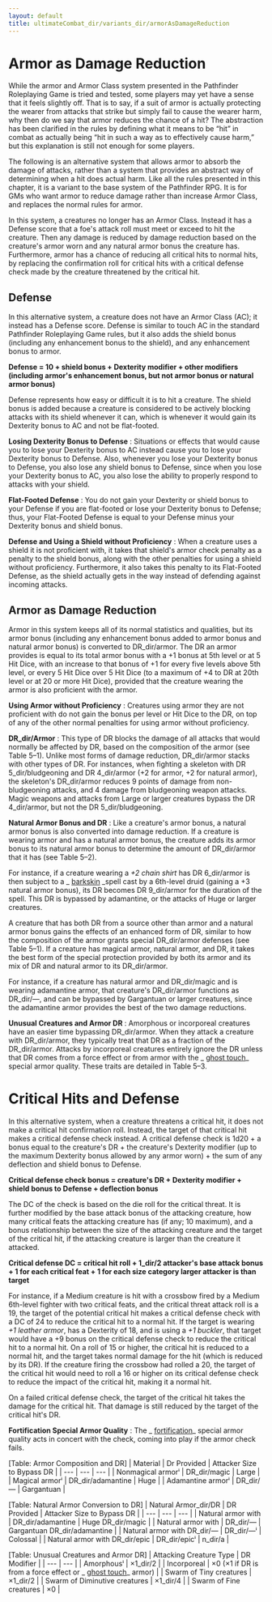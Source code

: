 ```yaml
---
layout: default
title: ultimateCombat_dir/variants_dir/armorAsDamageReduction
---
```

# Armor as Damage Reduction

While the armor and Armor Class system presented in the Pathfinder Roleplaying Game is tried and tested, some players may yet have a sense that it feels slightly off. That is to say, if a suit of armor is actually protecting the wearer from attacks that strike but simply fail to cause the wearer harm, why then do we say that armor reduces the chance of a hit? The abstraction has been clarified in the rules by defining what it means to be “hit” in combat as actually being “hit in such a way as to effectively cause harm,” but this explanation is still not enough for some players.

The following is an alternative system that allows armor to absorb the damage of attacks, rather than a system that provides an abstract way of determining when a hit does actual harm. Like all the rules presented in this chapter, it is a variant to the base system of the Pathfinder RPG. It is for GMs who want armor to reduce damage rather than increase Armor Class, and replaces the normal rules for armor.

In this system, a creatures no longer has an Armor Class. Instead it has a Defense score that a foe's attack roll must meet or exceed to hit the creature. Then any damage is reduced by damage reduction based on the creature's armor worn and any natural armor bonus the creature has. Furthermore, armor has a chance of reducing all critical hits to normal hits, by replacing the confirmation roll for critical hits with a critical defense check made by the creature threatened by the critical hit.

## Defense

In this alternative system, a creature does not have an Armor Class (AC); it instead has a Defense score. Defense is similar to touch AC in the standard Pathfinder Roleplaying Game rules, but it also adds the shield bonus (including any enhancement bonus to the shield), and any enhancement bonus to armor.

**Defense = 10 + shield bonus + Dexterity modifier + other modifiers (including armor's enhancement bonus, but not armor bonus or natural armor bonus)**

Defense represents how easy or difficult it is to hit a creature. The shield bonus is added because a creature is considered to be actively blocking attacks with its shield whenever it can, which is whenever it would gain its Dexterity bonus to AC and not be flat-footed.

**Losing Dexterity Bonus to Defense** : Situations or effects that would cause you to lose your Dexterity bonus to AC instead cause you to lose your Dexterity bonus to Defense. Also, whenever you lose your Dexterity bonus to Defense, you also lose any shield bonus to Defense, since when you lose your Dexterity bonus to AC, you also lose the ability to properly respond to attacks with your shield.

**Flat-Footed Defense** : You do not gain your Dexterity or shield bonus to your Defense if you are flat-footed or lose your Dexterity bonus to Defense; thus, your Flat-Footed Defense is equal to your Defense minus your Dexterity bonus and shield bonus.

**Defense and Using a Shield without Proficiency** : When a creature uses a shield it is not proficient with, it takes that shield's armor check penalty as a penalty to the shield bonus, along with the other penalties for using a shield without proficiency. Furthermore, it also takes this penalty to its Flat-Footed Defense, as the shield actually gets in the way instead of defending against incoming attacks.

## Armor as Damage Reduction

Armor in this system keeps all of its normal statistics and qualities, but its armor bonus (including any enhancement bonus added to armor bonus and natural armor bonus) is converted to DR_dir/armor. The DR an armor provides is equal to its total armor bonus with a +1 bonus at 5th level or at 5 Hit Dice, with an increase to that bonus of +1 for every five levels above 5th level, or every 5 Hit Dice over 5 Hit Dice (to a maximum of +4 to DR at 20th level or at 20 or more Hit Dice), provided that the creature wearing the armor is also proficient with the armor.

**Using Armor without Proficiency** : Creatures using armor they are not proficient with do not gain the bonus per level or Hit Dice to the DR, on top of any of the other normal penalties for using armor without proficiency.

**DR_dir/Armor** : This type of DR blocks the damage of all attacks that would normally be affected by DR, based on the composition of the armor (see Table 5–1). Unlike most forms of damage reduction, DR_dir/armor stacks with other types of DR. For instances, when fighting a skeleton with DR 5_dir/bludgeoning and DR 4_dir/armor (+2 for armor, +2 for natural armor), the skeleton's DR_dir/armor reduces 9 points of damage from non-bludgeoning attacks, and 4 damage from bludgeoning weapon attacks. Magic weapons and attacks from Large or larger creatures bypass the DR 4_dir/armor, but not the DR 5_dir/bludgeoning.

**Natural Armor Bonus and DR** : Like a creature's armor bonus, a natural armor bonus is also converted into damage reduction. If a creature is wearing armor and has a natural armor bonus, the creature adds its armor bonus to its natural armor bonus to determine the amount of DR_dir/armor that it has (see Table 5–2).

For instance, if a creature wearing a _+2 chain shirt_ has DR 6_dir/armor is then subject to a _ [barkskin](spells_dir/barkskin#_barkskin) _spell cast by a 6th-level druid (gaining a +3 natural armor bonus), its DR becomes DR 9_dir/armor for the duration of the spell. This DR is bypassed by adamantine, or the attacks of Huge or larger creatures.

A creature that has both DR from a source other than armor and a natural armor bonus gains the effects of an enhanced form of DR, similar to how the composition of the armor grants special DR_dir/armor defenses (see Table 5–1). If a creature has magical armor, natural armor, and DR, it takes the best form of the special protection provided by both its armor and its mix of DR and natural armor to its DR_dir/armor.

For instance, if a creature has natural armor and DR_dir/magic and is wearing adamantine armor, that creature's DR_dir/armor functions as DR_dir/—, and can be bypassed by Gargantuan or larger creatures, since the adamantine armor provides the best of the two damage reductions.

**Unusual Creatures and Armor DR** : Amorphous or incorporeal creatures have an easier time bypassing DR_dir/armor. When they attack a creature with DR_dir/armor, they typically treat that DR as a fraction of the DR_dir/armor. Attacks by incorporeal creatures entirely ignore the DR unless that DR comes from a force effect or from armor with the _ [ghost touch](magicItems_dir/weapons#_weapons-ghost-touch)_ special armor quality. These traits are detailed in Table 5–3.

# Critical Hits and Defense

In this alternative system, when a creature threatens a critical hit, it does not make a critical hit confirmation roll. Instead, the target of that critical hit makes a critical defense check instead. A critical defense check is 1d20 + a bonus equal to the creature's DR + the creature's Dexterity modifier (up to the maximum Dexterity bonus allowed by any armor worn) + the sum of any deflection and shield bonus to Defense.

**Critical defense check bonus = creature's DR + Dexterity modifier + shield bonus to Defense + deflection bonus**

The DC of the check is based on the die roll for the critical threat. It is further modified by the base attack bonus of the attacking creature, how many critical feats the attacking creature has (if any; 10 maximum), and a bonus relationship between the size of the attacking creature and the target of the critical hit, if the attacking creature is larger than the creature it attacked.

**Critical defense DC = critical hit roll + 1_dir/2 attacker's base attack bonus + 1 for each critical feat + 1 for each size category larger attacker is than target**

For instance, if a Medium creature is hit with a crossbow fired by a Medium 6th-level fighter with two critical feats, and the critical threat attack roll is a 19, the target of the potential critical hit makes a critical defense check with a DC of 24 to reduce the critical hit to a normal hit. If the target is wearing _+1 leather armor_, has a Dexterity of 18, and is using a _+1 buckler_, that target would have a +9 bonus on the critical defense check to reduce the critical hit to a normal hit. On a roll of 15 or higher, the critical hit is reduced to a normal hit, and the target takes normal damage for the hit (which is reduced by its DR). If the creature firing the crossbow had rolled a 20, the target of the critical hit would need to roll a 16 or higher on its critical defense check to reduce the impact of the critical hit, making it a normal hit.

On a failed critical defense check, the target of the critical hit takes the damage for the critical hit. That damage is still reduced by the target of the critical hit's DR.

**Fortification Special Armor Quality** : The _ [fortification](magicItems_dir/armor#_armor-fortification)_ special armor quality acts in concert with the check, coming into play if the armor check fails.

[Table: Armor Composition and DR]
| Material | Dr Provided | Attacker Size to Bypass DR |
| --- | --- | --- |
| Nonmagical armorⁱ | DR_dir/magic | Large |
| Magical armorⁱ | DR_dir/adamantine | Huge |
| Adamantine armorⁱ | DR_dir/— | Gargantuan |

  
  

[Table: Natural Armor Conversion to DR]
| Natural Armor_dir/DR | DR Provided | Attacker Size to Bypass DR |
| --- | --- | --- |
| Natural armor with | DR_dir/adamantine | Huge DR_dir/magic |
| Natural armor with | DR_dir/— | Gargantuan DR_dir/adamantine |
| Natural armor with DR_dir/— | DR_dir/—ⁱ | Colossal |
| Natural armor with DR_dir/epic | DR_dir/epicⁱ | n_dir/a |

  
  

[Table: Unusual Creatures and Armor DR]
| Attacking Creature Type | DR Modifier |
| --- | --- |
| Amorphousⁱ | ×1_dir/2 |
| Incorporeal | ×0 (×1 if DR is from a force effect or _ [ghost touch](magicItems_dir/weapons#_weapons-ghost-touch)_ armor) |
| Swarm of Tiny creatures | ×1_dir/2 |
| Swarm of Diminutive creatures | ×1_dir/4 |
| Swarm of Fine creatures | ×0 |

